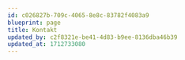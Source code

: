 ```yaml
---
id: c026827b-709c-4065-8e8c-83782f4083a9
blueprint: page
title: Kontakt
updated_by: c2f8321e-be41-4d83-b9ee-8136dba46b39
updated_at: 1712733080
---
```

